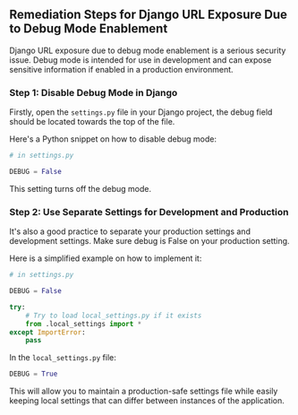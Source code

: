 

## Remediation Steps for Django URL Exposure Due to Debug Mode Enablement

Django URL exposure due to debug mode enablement is a serious security issue. Debug mode is intended for use in development and can expose sensitive information if enabled in a production environment.

### Step 1: Disable Debug Mode in Django

Firstly, open the `settings.py` file in your Django project, the debug field should be located towards the top of the file. 

Here's a Python snippet on how to disable debug mode:

```python
# in settings.py

DEBUG = False
```
This setting turns off the debug mode.

### Step 2: Use Separate Settings for Development and Production

It's also a good practice to separate your production settings and development settings. Make sure debug is False on your production setting.

Here is a simplified example on how to implement it:

```python
# in settings.py

DEBUG = False

try:
    # Try to load local_settings.py if it exists
    from .local_settings import *  
except ImportError:
    pass
```

In the `local_settings.py` file:

```python
DEBUG = True
```
This will allow you to maintain a production-safe settings file while easily keeping local settings that can differ between instances of the application.